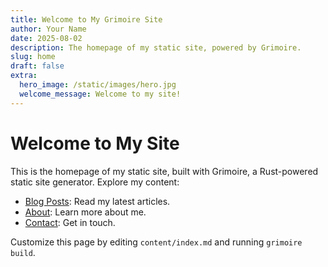 ```yaml
---
title: Welcome to My Grimoire Site
author: Your Name
date: 2025-08-02
description: The homepage of my static site, powered by Grimoire.
slug: home
draft: false
extra:
  hero_image: /static/images/hero.jpg
  welcome_message: Welcome to my site!
---
```


# Welcome to My Site

This is the homepage of my static site, built with Grimoire, a Rust-powered static site generator. Explore my content:

- [Blog Posts](/blog): Read my latest articles.
- [About](/static/about): Learn more about me.
- [Contact](/static/contact): Get in touch.

Customize this page by editing `content/index.md` and running `grimoire build`.
